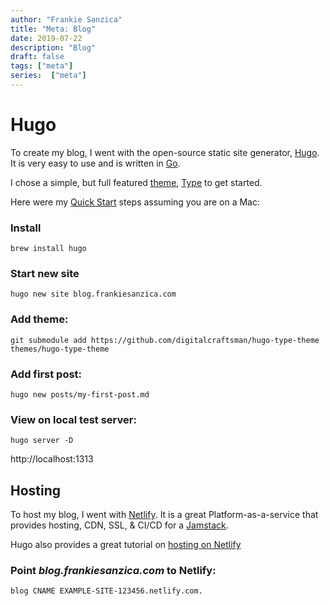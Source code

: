 ```yaml
---
author: "Frankie Sanzica"
title: "Meta: Blog"
date: 2019-07-22
description: "Blog"
draft: false
tags: ["meta"]
series:  ["meta"]
---
```


# Hugo

To create my blog, I went with the open-source static site generator, [Hugo](https://gohugo.io/).  It is very easy to use and is written in [Go](https://golang.org/).

I chose a simple, but full featured [theme](https://themes.gohugo.io/), [Type](https://themes.gohugo.io/type/) to get started.

Here were my [Quick Start](https://gohugo.io/getting-started/quick-start/) steps assuming you are on a Mac:

### Install

```
brew install hugo
```

### Start new site

```
hugo new site blog.frankiesanzica.com
```

### Add theme:

```
git submodule add https://github.com/digitalcraftsman/hugo-type-theme themes/hugo-type-theme
```

### Add first post:

```
hugo new posts/my-first-post.md
```

### View on local test server:

```
hugo server -D
```

http://localhost:1313

## Hosting

To host my blog, I went with [Netlify](https://www.netlify.com/).  It is a great Platform-as-a-service that provides hosting, CDN, SSL, & CI/CD for a [Jamstack](https://jamstack.org).  

Hugo also provides a great tutorial on [hosting on Netlify](https://gohugo.io/hosting-and-deployment/hosting-on-netlify/)

### Point *blog.frankiesanzica.com* to Netlify:

```
blog CNAME EXAMPLE-SITE-123456.netlify.com.
```